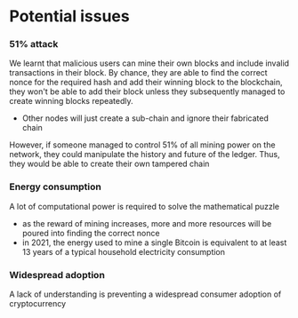 # Potential issues

### 51% attack

We learnt that malicious users can mine their own blocks and include invalid transactions in their block. By chance, they are able to find the correct nonce for the required hash and add their winning block to the blockchain, they won't be able to add their block unless they subsequently managed to create winning blocks repeatedly.
- Other nodes will just create a sub-chain and ignore their fabricated chain

However, if someone managed to control 51% of all mining power on the network, they could manipulate the history and future of the ledger. Thus, they would be able to create their own tampered chain

### Energy consumption

A lot of computational power is required to solve the mathematical puzzle
- as the reward of mining increases, more and more resources will be poured into finding the correct nonce
- in 2021, the energy used to mine a single Bitcoin is equivalent to at least 13 years of a typical household electricity consumption

### Widespread adoption

A lack of understanding is preventing a widespread consumer adoption of cryptocurrency